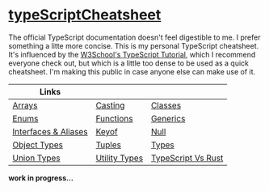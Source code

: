 # [typeScriptCheatsheet](https://tscheatsheet.vercel.app)

The official TypeScript documentation doesn't feel digestible to me. I prefer something a litte more concise. This is my personal TypeScript cheatsheet. It's influenced by the [W3School's TypeScript Tutorial](https://www.w3schools.com/typescript/), which I recommend everyone check out, but which is a little too dense to be used as a quick cheatsheet. I'm making this public in case anyone else can make use of it.

| Links                                      |                                |                                            |
| ------------------------------------------ | ------------------------------ | ------------------------------------------ |
| [Arrays](/arrays)                          | [Casting](/casting)            | [Classes](/classes)                        |
| [Enums](/enums)                            | [Functions](/functions)        | [Generics](/generics)                      |
| [Interfaces & Aliases](/interfacesAliases) | [Keyof](/keyof)                | [Null](/null)                              |
| [Object Types](/objectTypes)               | [Tuples](/tuples)              | [Types](/types)                            |
| [Union Types](/unionTypes)                 | [Utility Types](/utilityTypes) | [TypeScript Vs Rust](/typeScriptVRust/add) |

**work in progress...**
